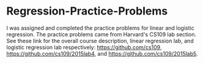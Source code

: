 # Regression-Practice-Problems
I was assigned and completed the practice problems for linear and logistic regression. The practice problems came from Harvard's CS109 lab section. See these link for the overall course description, linear regression lab, and logistic regression lab respectively: https://github.com/cs109, https://github.com/cs109/2015lab4, and https://github.com/cs109/2015lab5.
